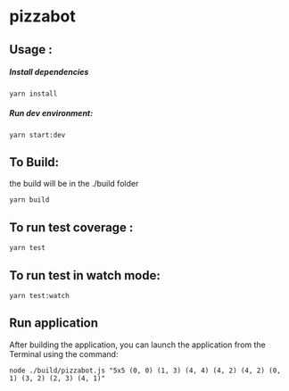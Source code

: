 # pizzabot

## Usage :

##### Install dependencies

```console
yarn install
```

##### Run dev environment:

```console
yarn start:dev
```

## To Build:
the build will be in the ./build folder

```console
yarn build 
```


## To run test coverage  :

```console
yarn test 
```

## To run test in watch mode:

```console
yarn test:watch
```

## Run application
After building the application, you can launch the application from the Terminal using the command:

```console
node ./build/pizzabot.js "5x5 (0, 0) (1, 3) (4, 4) (4, 2) (4, 2) (0, 1) (3, 2) (2, 3) (4, 1)"
```
